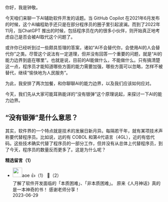 你好，我是钟敬。

今天咱们来聊一下AI辅助软件开发的话题。当 GitHub Copilot 在2021年6月发布的时候，这个AI编程助手还只是在部分程序员的圈子里引起波澜。而到了2022年11月，当ChatGPT 推出的时候，包括程序员在内的很多小伙伴，则开始真正地考虑自己是否会被AI取代这个问题了。

或许你已经听到过一些颇具哲理的答案，诸如“AI不会替代你，会使用AI的人会替代你”之类。尽管这个说法有一定道理，但并没有回答一个重要的问题，就是“AI的能力边界到底在哪里”。也就是说，目前的AI能做什么，不能做什么。只有搞清楚这一点，程序员才能知道哪些方面的能力需要加强，哪些方面可以忽略，怎样不被替代，继续“愉快地为人民服务”。

为此，我安排了两次加餐，和你聊聊AI的能力边界，以及我们应该如何应对。

今天，我们先从大家可能耳熟能详的“没有银弹”这个原理说起，来探讨一下AI的能力边界。

## **“没有银弹”是什么意思？**

其实，软件界的一个特点就是技术的发展日新月异。每隔若干年，就有某项技术声称要代替程序员。比如说，远的有 COBOL 和第4代语言（4GL），近的有低代码。这些技术确实代替了程序员的一部分工作，但并没有从总体上代替程序员，到了今天，程序员的数量反而更多了。这是为什么呢？
<div><strong>精选留言（1）</strong></div><ul>
<li><img src="https://static001.geekbang.org/account/avatar/00/11/1d/de/62bfa83f.jpg" width="30px"><span>aoe</span> 👍（1） 💬（2）<div>了解了软件开发面临的「本质困难」、「非本质困难」。
原来《人月神话》真的是一本神奇的书！
感谢老师分享！</div>2023-06-29</li><br/>
</ul>
